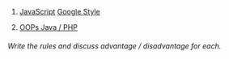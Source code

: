 1. [JavaScript](http://javascript.crockford.com/code.html) [Google Style](https://google.github.io/styleguide/javascriptguide.xml#JavaScript_Style_Rules)

2. [OOPs Java / PHP](https://google.github.io/styleguide/javaguide.html)

###### Write the rules and discuss advantage / disadvantage for each.
